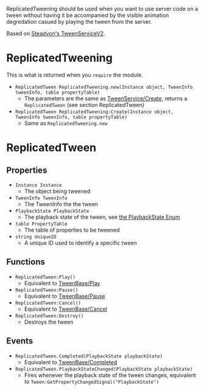 ReplicatedTweening should be used when you want to use server code on a tween without having it be accompanied by the visible animation degredation casued by playing the tween from the server.

Based on [Steadyon's TweenServiceV2](https://github.com/Steadyon/TweenServiceV2).

# ReplicatedTweening
This is what is returned when you `require` the module.

- `ReplicatedTween ReplicatedTweening.new(Instance object, TweenInfo tweenInfo, table propertyTable)`
    - The parameters are the same as [TweenService/Create](https://developer.roblox.com/en-us/api-reference/function/TweenService/Create), returns a `ReplicatedTween` (see section ReplicatedTween)
- `ReplicatedTween ReplicatedTweening:Create(Instance object, TweenInfo tweenInfo, table propertyTable)`
    - Same as `ReplicatedTweening.new`

# ReplicatedTween

## Properties

- `Instance Instance`
    - The object being tweened
- `TweenInfo TweenInfo`
    - The TweenInfo the the tween
- `PlaybackState PlaybackState`
    - The playback state of the tween, see [the PlaybackState Enum](https://developer.roblox.com/en-us/api-reference/enum/PlaybackState)
- `table PropertyTable`
    - The table of properties to be tweened
- `string UniqueID`
    - A unique ID used to identify a specific tween

## Functions

- `ReplicatedTween:Play()`
    - Equivalent to [TweenBase/Play](https://developer.roblox.com/en-us/api-reference/function/TweenBase/Play)
- `ReplicatedTween:Pause()`
    - Equivalent to [TweenBase/Pause](https://developer.roblox.com/en-us/api-reference/function/TweenBase/Pause)
- `ReplicatedTween:Cancel()`
    - Equivalent to [TweenBase/Cancel](https://developer.roblox.com/en-us/api-reference/function/TweenBase/Cancel)
- `ReplicatedTween:Destroy()`
    - Destroys the tween

## Events

- `ReplicatedTween.Completed(PlaybackState playbackState)`
    - Equivalent to [TweenBase/Completed](https://developer.roblox.com/en-us/api-reference/event/TweenBase/Completed)
- `ReplicatedTween.PlaybackStateChanged(PlaybackState playbackState)`
    - Fires whenever the playback state of the tween changes, equivalent to `Tween:GetPropertyChangedSignal("PlaybackState")`

